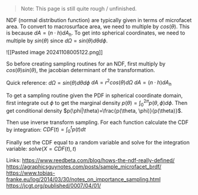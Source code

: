 > Note: This page is still quite rough / unfinished.

NDF (normal distribution function) are typically given in terms of microfacet area. To convert to macrosurface area, we need to multiple by $cos(\theta)$. This is because $dA = (n \cdot h) dA_h$. To get into spherical coordinates, we need to multiple by $sin(\theta)$ since $d\Omega = sin(\theta) d\theta d\phi$.

![[Pasted image 20241108005122.png]]

So before creating sampling routines for an NDF, first multiply by
$cos(\theta)sin(\theta)$, the jacobian determinant of the transformation.

Quick reference:
$d\Omega = sin(\theta) d\theta d\phi$
$dA=r^2 cos(\theta) d\Omega$
$dA = (n \cdot h) dA_h$

To get a sampling routine given the PDF in spherical coordinate domain, first integrate out $\phi$ to get the marginal density $p(\theta)=\int_0^{2\pi}p(\theta, \phi)d\phi$. Then get conditional density $p(\phi|\theta)=\frac{p(\theta, \phi)}{p(\theta)}$.

Then use inverse transform sampling. For each function calculate the CDF by integration:
$CDF(t) = \int_0^t p(t) dt$

Finally set the CDF equal to a random variable and solve for the integration variable:
$solve(X=CDF(t), t)$

Links:
https://www.reedbeta.com/blog/hows-the-ndf-really-defined/
https://agraphicsguynotes.com/posts/sample_microfacet_brdf/
https://www.tobias-franke.eu/log/2014/03/30/notes_on_importance_sampling.html
https://jcgt.org/published/0007/04/01/
